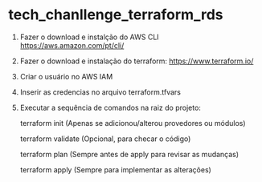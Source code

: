 # tech_chanllenge_terraform_rds

1. Fazer o download e instalção do AWS CLI https://aws.amazon.com/pt/cli/

2. Fazer o download e instalação do terraform: https://www.terraform.io/
3. Criar o usuário no AWS IAM

3. Inserir as credencias no arquivo terraform.tfvars

4. Executar a sequência de comandos na raiz do projeto:

	terraform init	 (Apenas se adicionou/alterou provedores ou módulos)
	
	terraform validate	 (Opcional, para checar o código)
	
	terraform plan	 (Sempre antes de apply para revisar as mudanças)
	
	terraform apply	 (Sempre para implementar as alterações)